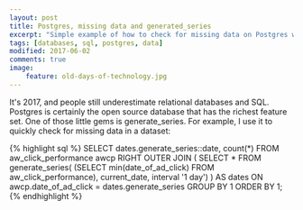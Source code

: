 ```yaml
---
layout: post
title: Postgres, missing data and generated_series
excerpt: "Simple example of how to check for missing data on Postgres with generated_series"
tags: [databases, sql, postgres, data]
modified: 2017-06-02
comments: true
image:
    feature: old-days-of-technology.jpg
---
```


It's 2017, and people still underestimate relational databases and SQL.
Postgres is certainly the open source database that has the richest feature set.
One of those little gems is generate_series.
For example, I use it to quickly check for missing data in a dataset:

{% highlight sql %}
SELECT dates.generate_series::date, count(*)
FROM aw_click_performance awcp
RIGHT OUTER JOIN (
	SELECT * FROM generate_series(
		(SELECT min(date_of_ad_click) FROM aw_click_performance),
		current_date,
		interval '1 day')
) AS dates ON awcp.date_of_ad_click = dates.generate_series
GROUP BY 1 ORDER BY 1;
{% endhighlight %}
